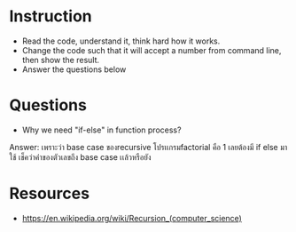 ﻿# Instruction
* Read the code, understand it, think hard how it works.
* Change the code such that it will accept a number from command line, then show the result.
* Answer the questions below

# Questions
* Why we need "if-else" in function process?

Answer: เพราะว่า base case ของrecursive โปรเเกรมfactorial คือ  1 เลยต้องมี if else มาใช้ เช็คว่าค่่าของตัวเลขถึง base case เเล้วหรือยัง


# Resources
* https://en.wikipedia.org/wiki/Recursion_(computer_science)